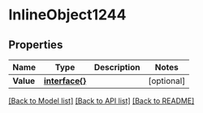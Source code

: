 # InlineObject1244

## Properties

Name | Type | Description | Notes
------------ | ------------- | ------------- | -------------
**Value** | [**interface{}**](.md) |  | [optional] 

[[Back to Model list]](../README.md#documentation-for-models) [[Back to API list]](../README.md#documentation-for-api-endpoints) [[Back to README]](../README.md)


